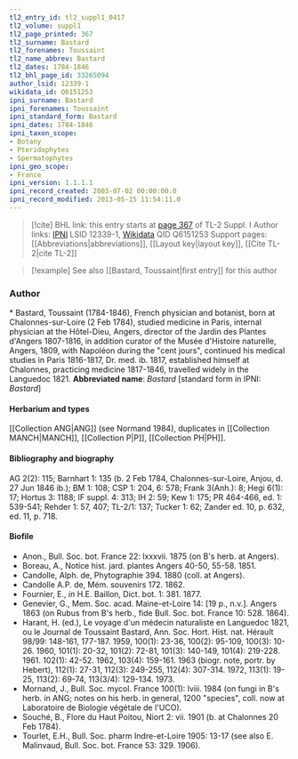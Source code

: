 ```yaml
---
tl2_entry_id: tl2_suppl1_0417
tl2_volume: suppl1
tl2_page_printed: 367
tl2_surname: Bastard
tl2_forenames: Toussaint
tl2_name_abbrev: Bastard
tl2_dates: 1784-1846
tl2_bhl_page_id: 33265094
author_lsid: 12339-1
wikidata_id: Q6151253
ipni_surname: Bastard
ipni_forenames: Toussaint
ipni_standard_form: Bastard
ipni_dates: 1784-1846
ipni_taxon_scope: 
- Botany
- Pteridophytes
- Spermatophytes
ipni_geo_scope: 
- France
ipni_version: 1.1.1.1
ipni_record_created: 2003-07-02 00:00:00.0
ipni_record_modified: 2013-05-15 11:54:11.0
---
```


> [!cite] BHL link: this entry starts at [page 367](https://www.biodiversitylibrary.org/page/33265094) of TL-2 Suppl. I
> Author links: [IPNI](https://www.ipni.org/a/12339-1) LSID 12339-1, [Wikidata](https://www.wikidata.org/wiki/Q6151253) QID Q6151253
> Support pages: [[Abbreviations|abbreviations]], [[Layout key|layout key]], [[Cite TL-2|cite TL-2]]

> [!example] See also [[Bastard, Toussaint|first entry]] for this author

### Author

\* Bastard, Toussaint (1784-1846), French physician and botanist, born at Chalonnes-sur-Loire (2 Feb 1784), studied medicine in Paris, internal physician at the Hôtel-Dieu, Angers, director of the Jardin des Plantes d'Angers 1807-1816, in addition curator of the Musée d'Histoire naturelle, Angers, 1809, with Napoléon during the "cent jours", continued his medical studies in Paris 1816-1817, Dr. med. ib. 1817, established himself at Chalonnes, practicing medicine 1817-1846, travelled widely in the Languedoc 1821. 
**Abbreviated name**: *Bastard* \[standard form in IPNI: *Bastard*\]

#### Herbarium and types

[[Collection ANG|ANG]] (see Normand 1984), duplicates in [[Collection MANCH|MANCH]], [[Collection P|P]], [[Collection PH|PH]].

#### Bibliography and biography

AG 2(2): 115; Barnhart 1: 135 (b. 2 Feb 1784, Chalonnes-sur-Loire, Anjou, d. 27 Jun 1846 ib.); BM 1: 108; CSP 1: 204, 6: 578; Frank 3(Anh.): 8; Hegi 6(1): 17; Hortus 3: 1188; IF suppl. 4: 313; IH 2: 59; Kew 1: 175; PR 464-466, ed. 1: 539-541; Rehder 1: 57, 407; TL-2/1: 137; Tucker 1: 62; Zander ed. 10, p. 632, ed. 11, p. 718.

#### Biofile

- Anon., Bull. Soc. bot. France 22: lxxxvii. 1875 (on B's herb. at Angers).
- Boreau, A., Notice hist. jard. plantes Angers 40-50, 55-58. 1851.
- Candolle, Alph. de, Phytographie 394. 1880 (coll. at Angers).
- Candolle A.P. de, Mém. souvenirs 172. 1862.
- Fournier, E., *in* H.E. Baillon, Dict. bot. 1: 381. 1877.
- Genevier, G., Mem. Soc. acad. Maine-et-Loire 14: \[19 p., n.v.\]. Angers 1863 (on Rubus from B's herb., fide Bull. Soc. bot. France 10: 528. 1864).
- Harant, H. (ed.), Le voyage d'un médecin naturaliste en Languedoc 1821, ou le Journal de Toussaint Bastard, Ann. Soc. Hort. Hist. nat. Hérault 98/99: 148-161, 177-187. 1959, 100(1): 23-36, 100(2): 95-109, 100(3): 10-26. 1960, 101(1): 20-32, 101(2): 72-81, 101(3): 140-149, 101(4): 219-228. 1961. 102(1): 42-52. 1962, 103(4): 159-161. 1963 (biogr. note, portr. by Hebert), 112(1): 27-31, 112(3): 249-255, 112(4): 307-314. 1972, 113(1): 19-25, 113(2): 69-74, 113(3/4): 129-134. 1973.
- Mornand, J., Bull. Soc. mycol. France 100(1): lviii. 1984 (on fungi in B's herb. in ANG; notes on his herb. in general, 1200 "species", coll. now at Laboratoire de Biologie végétale de l'UCO).
- Souché, B., Flore du Haut Poitou, Niort 2: vii. 1901 (b. at Chalonnes 20 Feb 1784).
- Tourlet, E.H., Bull. Soc. pharm Indre-et-Loire 1905: 13-17 (see also E. Malinvaud, Bull. Soc. bot. France 53: 329. 1906).

